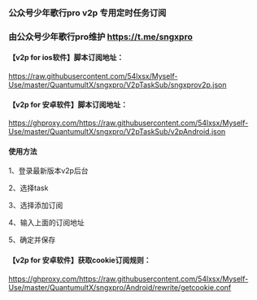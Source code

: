 ### 公众号少年歌行pro v2p 专用定时任务订阅
### 由公众号少年歌行pro维护 https://t.me/sngxpro


#### 【v2p for ios软件】脚本订阅地址：

https://raw.githubusercontent.com/54lxsx/Myself-Use/master/QuantumultX/sngxpro/V2pTaskSub/sngxprov2p.json

#### 【v2p for 安卓软件】脚本订阅地址：

https://ghproxy.com/https://raw.githubusercontent.com/54lxsx/Myself-Use/master/QuantumultX/sngxpro/V2pTaskSub/v2pAndroid.json


#### 使用方法

1、登录最新版本v2p后台

2、选择task

3、选择添加订阅

4、输入上面的订阅地址

5、确定并保存


#### 【v2p for 安卓软件】获取cookie订阅规则：

https://ghproxy.com/https://raw.githubusercontent.com/54lxsx/Myself-Use/master/QuantumultX/sngxpro/Android/rewrite/getcookie.conf
